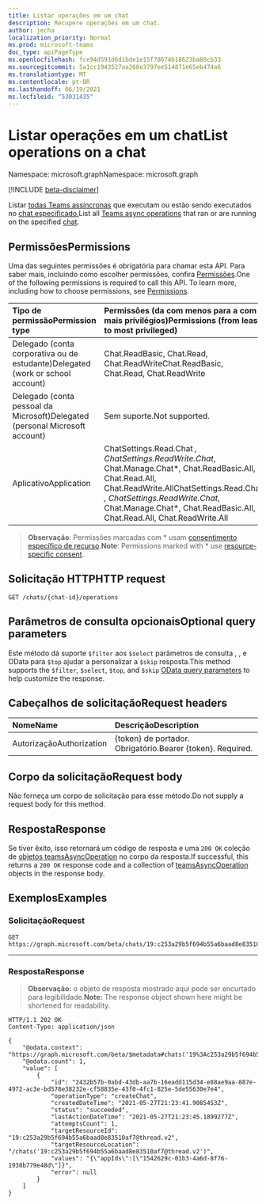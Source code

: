 ```yaml
---
title: Listar operações em um chat
description: Recupere operações em um chat.
author: jecha
localization_priority: Normal
ms.prod: microsoft-teams
doc_type: apiPageType
ms.openlocfilehash: fce94d591d6d1bde1e15f78674b18623ba80cb33
ms.sourcegitcommit: 5a1cc1943527aa268e3797ee514871e65eb474a6
ms.translationtype: MT
ms.contentlocale: pt-BR
ms.lasthandoff: 06/19/2021
ms.locfileid: "53031435"
---
```

# <a name="list-operations-on-a-chat"></a><span data-ttu-id="8896c-103">Listar operações em um chat</span><span class="sxs-lookup"><span data-stu-id="8896c-103">List operations on a chat</span></span>
<span data-ttu-id="8896c-104">Namespace: microsoft.graph</span><span class="sxs-lookup"><span data-stu-id="8896c-104">Namespace: microsoft.graph</span></span>

[!INCLUDE [beta-disclaimer](../../includes/beta-disclaimer.md)]

<span data-ttu-id="8896c-105">Listar [todas Teams assíncronas](../resources/teamsasyncoperation.md) que executam ou estão sendo executados no [chat especificado.](../resources/chat.md)</span><span class="sxs-lookup"><span data-stu-id="8896c-105">List all [Teams async operations](../resources/teamsasyncoperation.md) that ran or are running on the specified [chat](../resources/chat.md).</span></span>

## <a name="permissions"></a><span data-ttu-id="8896c-106">Permissões</span><span class="sxs-lookup"><span data-stu-id="8896c-106">Permissions</span></span>
<span data-ttu-id="8896c-p101">Uma das seguintes permissões é obrigatória para chamar esta API. Para saber mais, incluindo como escolher permissões, confira [Permissões](/graph/permissions-reference).</span><span class="sxs-lookup"><span data-stu-id="8896c-p101">One of the following permissions is required to call this API. To learn more, including how to choose permissions, see [Permissions](/graph/permissions-reference).</span></span>

| <span data-ttu-id="8896c-109">Tipo de permissão</span><span class="sxs-lookup"><span data-stu-id="8896c-109">Permission type</span></span>                        | <span data-ttu-id="8896c-110">Permissões (da com menos para a com mais privilégios)</span><span class="sxs-lookup"><span data-stu-id="8896c-110">Permissions (from least to most privileged)</span></span>|
| :------------------------------------- | :--------------------------------------------------- |
| <span data-ttu-id="8896c-111">Delegado (conta corporativa ou de estudante)</span><span class="sxs-lookup"><span data-stu-id="8896c-111">Delegated (work or school account)</span></span>     | <span data-ttu-id="8896c-112">Chat.ReadBasic, Chat.Read, Chat.ReadWrite</span><span class="sxs-lookup"><span data-stu-id="8896c-112">Chat.ReadBasic, Chat.Read, Chat.ReadWrite</span></span>|
| <span data-ttu-id="8896c-113">Delegado (conta pessoal da Microsoft)</span><span class="sxs-lookup"><span data-stu-id="8896c-113">Delegated (personal Microsoft account)</span></span> | <span data-ttu-id="8896c-114">Sem suporte.</span><span class="sxs-lookup"><span data-stu-id="8896c-114">Not supported.</span></span> |
| <span data-ttu-id="8896c-115">Aplicativo</span><span class="sxs-lookup"><span data-stu-id="8896c-115">Application</span></span>                            | <span data-ttu-id="8896c-116">ChatSettings.Read.Chat *, ChatSettings.ReadWrite.Chat*, Chat.Manage.Chat\*, Chat.ReadBasic.All, Chat.Read.All, Chat.ReadWrite.All</span><span class="sxs-lookup"><span data-stu-id="8896c-116">ChatSettings.Read.Chat *, ChatSettings.ReadWrite.Chat*, Chat.Manage.Chat\*, Chat.ReadBasic.All, Chat.Read.All, Chat.ReadWrite.All</span></span> |

> <span data-ttu-id="8896c-117">**Observação**: Permissões marcadas com \* usam [consentimento específico de recurso]( https://aka.ms/teams-rsc).</span><span class="sxs-lookup"><span data-stu-id="8896c-117">**Note**: Permissions marked with \* use [resource-specific consent]( https://aka.ms/teams-rsc).</span></span>

## <a name="http-request"></a><span data-ttu-id="8896c-118">Solicitação HTTP</span><span class="sxs-lookup"><span data-stu-id="8896c-118">HTTP request</span></span>
<!-- { 
    "blockType": "ignored" 
} 
-->
``` http
GET /chats/{chat-id}/operations
```

## <a name="optional-query-parameters"></a><span data-ttu-id="8896c-119">Parâmetros de consulta opcionais</span><span class="sxs-lookup"><span data-stu-id="8896c-119">Optional query parameters</span></span>

<span data-ttu-id="8896c-120">Este método dá suporte `$filter` aos `$select` parâmetros de consulta , , e OData para `$top` ajudar a personalizar a `$skip` [](/graph/query-parameters) resposta.</span><span class="sxs-lookup"><span data-stu-id="8896c-120">This method supports the `$filter`, `$select`, `$top`, and `$skip` [OData query parameters](/graph/query-parameters) to help customize the response.</span></span>

## <a name="request-headers"></a><span data-ttu-id="8896c-121">Cabeçalhos de solicitação</span><span class="sxs-lookup"><span data-stu-id="8896c-121">Request headers</span></span>

|<span data-ttu-id="8896c-122">Nome</span><span class="sxs-lookup"><span data-stu-id="8896c-122">Name</span></span>|<span data-ttu-id="8896c-123">Descrição</span><span class="sxs-lookup"><span data-stu-id="8896c-123">Description</span></span>|
|:---|:---|
|<span data-ttu-id="8896c-124">Autorização</span><span class="sxs-lookup"><span data-stu-id="8896c-124">Authorization</span></span>|<span data-ttu-id="8896c-p102">{token} de portador. Obrigatório.</span><span class="sxs-lookup"><span data-stu-id="8896c-p102">Bearer {token}. Required.</span></span>|

## <a name="request-body"></a><span data-ttu-id="8896c-127">Corpo da solicitação</span><span class="sxs-lookup"><span data-stu-id="8896c-127">Request body</span></span>

<span data-ttu-id="8896c-128">Não forneça um corpo de solicitação para esse método.</span><span class="sxs-lookup"><span data-stu-id="8896c-128">Do not supply a request body for this method.</span></span>

## <a name="response"></a><span data-ttu-id="8896c-129">Resposta</span><span class="sxs-lookup"><span data-stu-id="8896c-129">Response</span></span>

<span data-ttu-id="8896c-130">Se tiver êxito, isso retornará um código de resposta e uma `200 OK` coleção de [objetos teamsAsyncOperation](../resources/teamsasyncoperation.md) no corpo da resposta.</span><span class="sxs-lookup"><span data-stu-id="8896c-130">If successful, this returns a `200 OK` response code and a collection of [teamsAsyncOperation](../resources/teamsasyncoperation.md) objects in the response body.</span></span>

## <a name="examples"></a><span data-ttu-id="8896c-131">Exemplos</span><span class="sxs-lookup"><span data-stu-id="8896c-131">Examples</span></span>

### <a name="request"></a><span data-ttu-id="8896c-132">Solicitação</span><span class="sxs-lookup"><span data-stu-id="8896c-132">Request</span></span>
<!-- {
  "blockType": "request",
  "name": "list_chat_operations"
}
-->
``` http
GET https://graph.microsoft.com/beta/chats/19:c253a29b5f694b55a6baad8e83510af7@thread.v2/operations
```

---

### <a name="response"></a><span data-ttu-id="8896c-133">Resposta</span><span class="sxs-lookup"><span data-stu-id="8896c-133">Response</span></span>
><span data-ttu-id="8896c-134">**Observação:** o objeto de resposta mostrado aqui pode ser encurtado para legibilidade.</span><span class="sxs-lookup"><span data-stu-id="8896c-134">**Note:** The response object shown here might be shortened for readability.</span></span>
<!-- {
  "blockType": "response",
  "truncated": true,
  "@odata.type": "microsoft.graph.teamsAsyncOperation",
  "isCollection": true
}
-->
``` http
HTTP/1.1 202 OK
Content-Type: application/json

{
    "@odata.context": "https://graph.microsoft.com/beta/$metadata#chats('19%3Ac253a29b5f694b55a6baad8e83510af7%40thread.v2')/operations",
    "@odata.count": 1,
    "value": [
        {
            "id": "2432b57b-0abd-43db-aa7b-16eadd115d34-e88ae9aa-887e-4972-ac3e-bd578e38232e-cf58835e-43f0-4fc1-825e-5de55630e7e4",
            "operationType": "createChat",
            "createdDateTime": "2021-05-27T21:23:41.9085453Z",
            "status": "succeeded",
            "lastActionDateTime": "2021-05-27T21:23:45.1899277Z",
            "attemptsCount": 1,
            "targetResourceId": "19:c253a29b5f694b55a6baad8e83510af7@thread.v2",
            "targetResourceLocation": "/chats('19:c253a29b5f694b55a6baad8e83510af7@thread.v2')",
            "values": "{\"appIds\":[\"1542629c-01b3-4a6d-8f76-1938b779e48d\"]}",
            "error": null
        }
    ]
}
```
